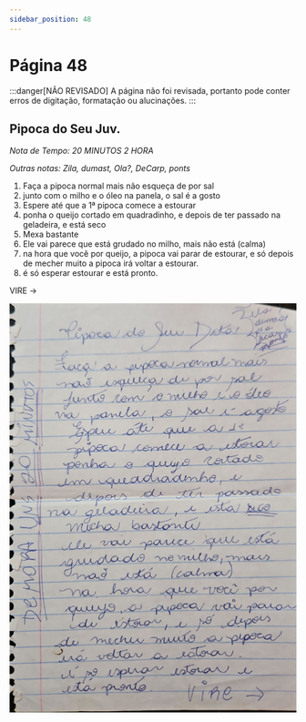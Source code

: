 ```yaml
---
sidebar_position: 48
---
```

# Página 48
:::danger[NÃO REVISADO]
A página não foi revisada, portanto pode conter erros de digitação, formatação ou alucinações.
:::
## Pipoca do Seu Juv.

*Nota de Tempo: 20 MINUTOS 2 HORA*

*Outras notas: Zila, dumast, Ola?, DeCarp, ponts*

1.  Faça a pipoca normal mais não esqueça de por sal
2.  junto com o milho e o óleo na panela, o sal é a gosto
3.  Espere até que a 1ª pipoca comece a estourar
4.  ponha o queijo cortado em quadradinho, e depois de ter passado na geladeira, e está seco
5.  Mexa bastante
6.  Ele vai parece que está grudado no milho, mais não está (calma)
7.  na hora que você por queijo, a pipoca vai parar de estourar, e só depois de mecher muito a pipoca irá voltar a estourar.
8.  é só esperar estourar e está pronto.

VIRE ->

![imagem base](./images/page_48.png)